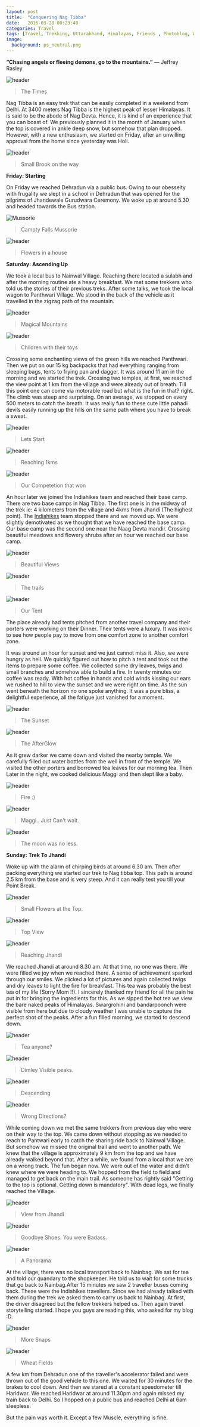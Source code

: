 ```yaml
---
layout: post
title:  "Conquering Nag Tibba"
date:   2016-03-28 00:23:40
categories: Travel
tags: [Travel, Trekking, Uttarakhand, Himalayas, Friends , Photoblog, WeekendDiaries]
image:
  background: ps_neutral.png
---
```


**“Chasing angels or fleeing demons, go to the mountains.”**
― Jeffrey Rasley


<img src="http://i.imgur.com/3pl5SYv.jpg" alt="header">

>The Times

Nag Tibba is an easy trek that can be easily completed in a weekend from Delhi. At 3400 meters Nag Tibba is the highest peak of lesser Himalayas. It is said to be the abode of Nag Devta. Hence, it is kind of an experience that you can boast of. We previously planned it in the month of January when the top is covered in ankle deep snow, but somehow that plan dropped. However, with a new enthusiasm, we started on Friday, after an unwilling approval from the home since yesterday was Holi.

<img src="http://i.imgur.com/fqHxPkz.jpg" alt="header">

>Small Brook on the way

**Friday: Starting**

On Friday we reached Dehradun via a public bus. Owing to our obesseity with frugality we slept in a school in Dehradun that was opened for the pilgrims of Jhandewale Gurudwara Ceremony. We woke up at around 5.30 and headed towards the Bus station.

<img src="http://i.imgur.com/8tVthQ7.jpg" alt="Mussorie">

>Campty Falls Mussorie

<img src="http://i.imgur.com/fMtl0lj.jpg" alt="header">

>Flowers in a house


**Saturday: Ascending Up**

We took a local bus to Nainwal Village. Reaching there located a sulabh and after the morning routine ate a heavy breakfast. We met some trekkers who told us the stories of their previous treks. After some talks, we took the local wagon to Panthwari Village. We stood in the back of the vehicle as it travelled in the zigzag path of the mountain.


<img src="http://i.imgur.com/uEwsOS5.jpg" alt="header">

>Magical Mountains

<img src="http://i.imgur.com/MQJ8HXu.jpg" alt="header">

>Children with their toys


Crossing some enchanting views of the green hills we reached Panthwari. Then we put on our 15 kg backpacks that had everything ranging from sleeping bags, tents to frying pan and dagger. It was around 11 am in the morning and we started the trek. Crossing two temples, at first, we reached the view point at 1 km from the village and were already out of breath. Till this point one can come via motorable road but what is the fun in that? right. The climb was steep and surprising. On an  average, we stopped on every 500 meters to catch the breath. It was really fun to these cute little pahadi devils easily running up the hills on the same path where you have to break a sweat.

<img src="http://i.imgur.com/yyrpIrZ.jpg" alt="header">

>Lets Start

<img src="http://i.imgur.com/OAm912z.jpg" alt="header">

>Reaching 1kms

<img src="http://i.imgur.com/medWUE3.jpg" alt="header">

>Our Competetion that won

An hour later we joined the Indiahikes team and reached their base camp. There are two base camps in Nag Tibba. The first one is in the midway of the trek ie: 4 kilometers from the village and 4kms from Jhandi (The highest point). The <a href="http://indiahikes.in/"> Indiahikes</a> team stopped there and we moved up. We were slightly demotivated as we thought that we have reached the base camp. Our base camp was the second one near the Naag Devta mandir. Crossing beautiful meadows and flowery shrubs after an hour we reached our base camp.

<img src="http://i.imgur.com/SKLwgkG.jpg" alt="header">

>Beautiful Views

<img src="http://i.imgur.com/MDbrsIL.jpg" alt="header">

>The trails

<img src="http://i.imgur.com/ppRlM5v.jpg" alt="header">

>Our Tent

The place already had tents pitched from another travel company and their porters were working on their Dinner. Their tents were a luxury. It was ironic to see how people pay to move from one comfort zone to another comfort zone.

It was around an hour for sunset and we just cannot miss it. Also, we were hungry as hell. We quickly figured out how to pitch a tent and took out the items to prepare some coffee. We collected some dry leaves, twigs and small branches and somehow able to build a fire. In twenty minutes our coffee was ready. With hot coffee in hands and cold winds kissing our ears we rushed to hill to view the sunset and we were right on time. As the sun went beneath the horizon no one spoke anything. It was a pure bliss, a delightful experience, all the fatigue just vanished for a moment.


<img src="http://i.imgur.com/vD5MNI8.jpg" alt="header">

>The Sunset

<img src="http://i.imgur.com/QYiWpA9.jpg" alt="header">

>The AfterGlow

As it grew darker we came down and visited the nearby temple. We carefully filled out water bottles from the well in front of the temple. We visited the other porters and borrowed tea leaves for our morning tea.
Then Later in the night, we cooked delicious Maggi and then slept like a baby.

<img src="http://i.imgur.com/SL9GFR2.jpg" alt="header">

>Fire :)

<img src="http://i.imgur.com/2st6C6j.jpg" alt="header">

>Maggi.. Just Can't wait.

<img src="http://i.imgur.com/cjtAMz0.jpg" alt="header">

>The moon was no less.

**Sunday: Trek To Jhandi**

Woke up with the alarm of chirping birds at around 6.30 am. Then after packing everything we started our trek to Nag tibba top. This path is around 2.5 km from the base and is very steep. And it can really test you till your Point Break.


<img src="http://i.imgur.com/wb1i8KF.jpg" alt="header">

>Small Flowers at the Top.

<img src="http://i.imgur.com/37j5OQc.jpg" alt="header">

>Top View


<img src="http://i.imgur.com/lFKlkfR.jpg" alt="header">

>Reaching Jhandi

We reached Jhandi at around 8.30 am. At that time, no one was there. We were filled we joy when we reached there. A sense of achievement sparked through our smiles. We clicked a lot of pictures and again collected twigs and dry leaves to light the fire for breakfast. This tea was probably the best tea of my life (Sorry Mom !!). I sincerely thanked my friend for all the pain he put in for bringing the ingredients for this. As we sipped the hot tea we view the bare naked peaks of Himalayas. Swargrohini and bandarpoonch were visible from here but due to cloudy weather I was unable to capture the perfect shot of the peaks. After a fun filled morning, we started to descend down.

<img src="http://i.imgur.com/xm4TyLm.jpg" alt="header">

>Tea anyone?

<img src="http://i.imgur.com/PZog9Aj.jpg" alt="header">

>Dimley Visible peaks.

<img src="http://i.imgur.com/Mwhx1rz.jpg" alt="header">

>Descending

<img src="http://i.imgur.com/GZdNYjs.jpg" alt="header">

>Wrong Directions?

While coming down we met the same trekkers from previous day who were on their way to the top. We came down without stopping as we needed to reach to Pantwari early to catch the sharing ride back to Nainwal Village. But somehow we missed the original trail and went to another path. We knew that the village is approximately 9 km from the top and we have already walked beyond that. After a while, we found from a local that we are on a wrong track. The fun began now. We were out of the water and didn't knew where we were heading to. We hopped from the field to field and managed to get back on the main trail. As someone has rightly said "Getting to the top is optional. Getting down is mandatory".  With dead legs, we finally reached the Village.

<img src="http://i.imgur.com/JHrT8TY.jpg" alt="header">

>View from Jhandi

<img src="http://i.imgur.com/v2maPTw.jpg" alt="header">

>Goodbye Shoes. You were Badass.

<img src="http://i.imgur.com/XIlXdpB.jpg" alt="header">

>A Panorama

At the village, there was no local transport back to Nainbag. We sat for tea and told our quandary to the shopkeeper. He told us to wait for some trucks that go back to Nainbag.After 15 minutes we saw 2 traveller buses coming back. These were the Indiahikes travellers. Since we had already talked with them during the trek we asked them to carry us back to Nainbag. At first, the driver disagreed but the fellow trekkers helped us. Then again travel storytelling started. I hope you guys are reading this, who asked for my blog :D.

<img src="http://i.imgur.com/vqUFkrs.jpg" alt="header">

>More Snaps

<img src="http://i.imgur.com/gZtbMj2.jpg" alt="header">

>Wheat Fields


A few km from Dehradun one of the traveller's accelerator failed and were thrown out of the good vehicle to this one. We waited for 30 minutes for the brakes to cool down. And then we stared at a constant speedometer till Haridwar. We reached Haridwar at around 11.30pm and again missed my train back to Delhi. So I hopped on a public bus and reached Delhi at 6am sleepless.

But the pain was worth it. Except a few Muscle, everything is fine.
